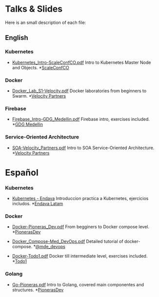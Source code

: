 # Talks &amp; Slides 
Here is an small description of each file:

## English

### Kubernetes

- [Kubernetes_Intro-ScaleConfCO.pdf](https://github.com/twogg-git/talks/blob/master/Kubernetes_Intro-ScaleConfCO.pdf) Intro to Kubernetes Master Node and Objects. *[ScaleConfCO](http://scaleconfco.com/) 

### Docker

- [Docker_Lab_S1-Velocity.pdf](https://github.com/twogg-git/talks/blob/master/Docker_Lab_S1-Velocity.pdf) Docker laboratories from beginners to Swarm. *[Velocity Partners](http://www.velocitypartners.net/)

### Firebase

- [Firebase_Intro-GDG_Medellin.pdf](https://github.com/twogg-git/talks/blob/master/Firebase_Intro-GDG_Medellin.pdf) Firebase intro, exercises included. *[GDG Medellin](https://www.meetup.com/GDG-Medellin/)

### Service-Oriented Architecture

- [SOA-Velocity_Partners.pdf](https://github.com/twogg-git/talks/blob/master/SOA-Velocity_Partners.pdf) Intro to SOA Service-Oriented Architecture. *[Velocity Partners](http://www.velocitypartners.net/)

# Español

### Kubernetes

- [Kubernetes - Endava](https://github.com/twogg-git/talks/blob/master/Kubernetes-Endava.pdf) Introduccion practica a Kubernetes, ejercicios includos. *[Endava Latam](https://www.facebook.com/EndavaLatam/) 

### Docker

- [Docker-Pioneras_Dev.pdf](https://github.com/twogg-git/talks/blob/master/Docker-Pioneras_Dev.pdf) From begginers to Docker compose level. *[PionerasDev](http://pionerasdev.co/) 

- [Docker_Compose-Med_DevOps.pdf](https://github.com/twogg-git/talks/blob/master/Docker_Compose-Med_DevOps.pdf) Detailed tutorial of docker-compose. *[@mde_devops](https://twitter.com/mde_devops)

- [Docker-Todo1.pdf](https://github.com/twogg-git/talks/blob/master/Docker-Todo1.pdf) Docker till intermediate level, exercises included. *[Todo1](https://www.todo1services.com)

### Golang

- [Go-Pioneras.pdf](https://github.com/twogg-git/talks/blob/master/Go-Pioneras.pdf) Intro to Golang, covered main componentes and structures. *[PionerasDev](http://pionerasdev.co/)

